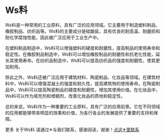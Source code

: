 # Ws料

Ws料是一种常用的工业原料，具有广泛的应用领域。它主要用于制造塑料制品、橡胶制品、纺织品等。Ws料的主要成分是硅酸盐，具有优良的耐高温、耐磨损和耐化学腐蚀性能，因此被广泛应用于工业生产中。

在塑料制品制造中，Ws料可以增强塑料的硬度和耐磨性，提高制品的使用寿命和稳定性。在橡胶制品制造中，Ws料可以增加橡胶制品的耐磨性和抗老化性能，延长其使用寿命。在纺织品制造中，Ws料可以提高纺织品的强度和耐磨性，使其更加耐用。

除此之外，Ws料还被广泛应用于建筑材料、陶瓷制品、化妆品等领域。在建筑材料中，Ws料可以增强混凝土的强度和耐久性，提高建筑物的使用寿命。在陶瓷制品中，Ws料可以提高陶瓷制品的硬度和耐磨性，增加其使用价值。在化妆品中，Ws料可以作为填充剂和增稠剂，改善化妆品的质地和稳定性。

总的来说，Ws料作为一种重要的工业原料，具有广泛的应用前景。它在不同领域的应用都能够带来明显的效果和价值，为各行各业的发展提供了重要的支持和保障。

更多 关于Ws料 请通过✈与我们联系，感谢阅读，谢谢！[点这✈里联系](https://add.k02.cc)